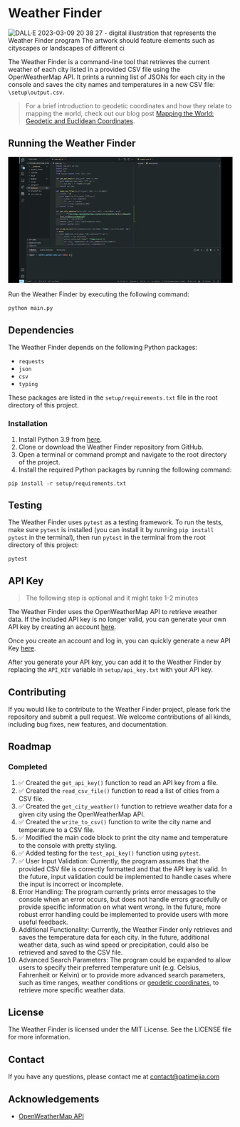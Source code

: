 # Weather Finder

![DALL·E 2023-03-09 20 38 27 -  digital illustration that represents the Weather Finder program  The artwork should feature elements such as cityscapes or landscapes of different ci](https://user-images.githubusercontent.com/92187562/224209208-702669c9-9283-45e8-95bc-f266496803c5.png)

The Weather Finder is a command-line tool that retrieves the current weather of each city listed in a provided CSV file using the OpenWeatherMap API. It prints a running list of JSONs for each city in the console and saves the city names and temperatures in a new CSV file: `\setup\output.csv`.

> For a brief introduction to geodetic coordinates and how they relate to mapping the world, check out our blog post [Mapping the World: Geodetic and Euclidean Coordinates](https://patimejia.medium.com/mapping-the-world-e418a23db95b).

## Running the Weather Finder

<!-- insert weather_wiki.gif -->

![weather_wiki](weather_wiki.gif)

Run the Weather Finder by executing the following command:

```
python main.py
```

## Dependencies

The Weather Finder depends on the following Python packages:

- `requests`
- `json`
- `csv`
- `typing`

These packages are listed in the `setup/requirements.txt` file in the root directory of this project.

### Installation

1. Install Python 3.9 from [here](https://www.python.org/downloads/).
2. Clone or download the Weather Finder repository from GitHub.
3. Open a terminal or command prompt and navigate to the root directory of the project.
4. Install the required Python packages by running the following command:

```
pip install -r setup/requirements.txt
```

## Testing

The Weather Finder uses `pytest` as a testing framework. To run the tests, make sure `pytest` is installed (you can install it by running `pip install pytest` in the terminal), then run `pytest` in the terminal from the root directory of this project:

```
pytest
```

## API Key

> The following step is optional and it might take 1-2 minutes

The Weather Finder uses the OpenWeatherMap API to retrieve weather data. If the included API key is no longer valid, you can generate your own API key by creating an account [here](https://home.openweathermap.org/users/sign_up).

Once you create an account and log in, you can quickly generate a new API Key [here](https://home.openweathermap.org/api_keys).

After you generate your API key, you can add it to the Weather Finder by replacing the `API_KEY` variable in `setup/api_key.txt` with your API key.

## Contributing

If you would like to contribute to the Weather Finder project, please fork the repository and submit a pull request. We welcome contributions of all kinds, including bug fixes, new features, and documentation.

## Roadmap

### Completed

1. ✅ Created the `get_api_key()` function to read an API key from a file.
1. ✅ Created the `read_csv_file()` function to read a list of cities from a CSV file.
1. ✅ Created the `get_city_weather()` function to retrieve weather data for a given city using the OpenWeatherMap API.
1. ✅ Created the `write_to_csv()` function to write the city name and temperature to a CSV file.
1. ✅ Modified the main code block to print the city name and temperature to the console with pretty styling.
1. ✅ Added testing for the `test_api_key()` function using `pytest`.
1. ✅ User Input Validation: Currently, the program assumes that the provided CSV file is correctly formatted and that the API key is valid. In the future, input validation could be implemented to handle cases where the input is incorrect or incomplete.
1. Error Handling: The program currently prints error messages to the console when an error occurs, but does not handle errors gracefully or provide specific information on what went wrong. In the future, more robust error handling could be implemented to provide users with more useful feedback.
1. Additional Functionality: Currently, the Weather Finder only retrieves and saves the temperature data for each city. In the future, additional weather data, such as wind speed or precipitation, could also be retrieved and saved to the CSV file.
1. Advanced Search Parameters: The program could be expanded to allow users to specify their preferred temperature unit (e.g. Celsius, Fahrenheit or Kelvin) or to provide more advanced search parameters, such as time ranges, weather conditions or [geodetic coordinates](https://patimejia.medium.com/mapping-the-world-e418a23db95b), to retrieve more specific weather data.

## License

The Weather Finder is licensed under the MIT License. See the LICENSE file for more information.

## Contact

If you have any questions, please contact me at [contact@patimejia.com
](mailto:contact@patimejia.com)

## Acknowledgements

- [OpenWeatherMap API](https://openweathermap.org/api)
